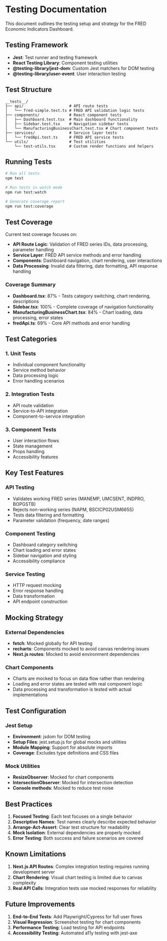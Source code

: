 # Testing Documentation

This document outlines the testing setup and strategy for the FRED Economic Indicators Dashboard.

## Testing Framework

- **Jest**: Test runner and testing framework
- **React Testing Library**: Component testing utilities
- **@testing-library/jest-dom**: Custom Jest matchers for DOM testing
- **@testing-library/user-event**: User interaction testing

## Test Structure

```
__tests__/
├── api/                    # API route tests
│   └── fred-simple.test.ts # FRED API validation logic tests
├── components/             # React component tests
│   ├── Dashboard.test.tsx  # Main dashboard functionality
│   ├── Sidebar.test.tsx    # Navigation sidebar tests
│   └── ManufacturingBusinessChart.test.tsx # Chart component tests
├── services/               # Service layer tests
│   └── fredApi.test.ts     # FRED API service tests
└── utils/                  # Test utilities
    └── test-utils.tsx      # Custom render functions and helpers
```

## Running Tests

```bash
# Run all tests
npm test

# Run tests in watch mode
npm run test:watch

# Generate coverage report
npm run test:coverage
```

## Test Coverage

Current test coverage focuses on:

- **API Route Logic**: Validation of FRED series IDs, data processing, parameter handling
- **Service Layer**: FRED API service methods and error handling
- **Components**: Dashboard navigation, chart rendering, user interactions
- **Data Processing**: Invalid data filtering, date formatting, API response handling

### Coverage Summary

- **Dashboard.tsx**: 87% - Tests category switching, chart rendering, descriptions
- **Sidebar.tsx**: 100% - Complete coverage of navigation functionality
- **ManufacturingBusinessChart.tsx**: 84% - Chart loading, data processing, error states
- **fredApi.ts**: 69% - Core API methods and error handling

## Test Categories

### 1. Unit Tests
- Individual component functionality
- Service method behavior
- Data processing logic
- Error handling scenarios

### 2. Integration Tests
- API route validation
- Service-to-API integration
- Component-to-service integration

### 3. Component Tests
- User interaction flows
- State management
- Props handling
- Accessibility features

## Key Test Features

### API Testing
- Validates working FRED series (MANEMP, UMCSENT, INDPRO, BOPGSTB)
- Rejects non-working series (NAPM, BSCICP02USM665S)
- Tests data filtering and formatting
- Parameter validation (frequency, date ranges)

### Component Testing
- Dashboard category switching
- Chart loading and error states
- Sidebar navigation and styling
- Accessibility compliance

### Service Testing
- HTTP request mocking
- Error response handling
- Data transformation
- API endpoint construction

## Mocking Strategy

### External Dependencies
- **fetch**: Mocked globally for API testing
- **recharts**: Components mocked to avoid canvas rendering issues
- **Next.js routes**: Mocked to avoid environment dependencies

### Chart Components
- Charts are mocked to focus on data flow rather than rendering
- Loading and error states are tested with real component logic
- Data processing and transformation is tested with actual implementations

## Test Configuration

### Jest Setup
- **Environment**: jsdom for DOM testing
- **Setup Files**: jest.setup.js for global mocks and utilities
- **Module Mapping**: Support for absolute imports
- **Coverage**: Excludes type definitions and CSS files

### Mock Utilities
- **ResizeObserver**: Mocked for chart components
- **IntersectionObserver**: Mocked for intersection detection
- **Console methods**: Mocked to reduce test noise

## Best Practices

1. **Focused Testing**: Each test focuses on a single behavior
2. **Descriptive Names**: Test names clearly describe expected behavior
3. **Arrange-Act-Assert**: Clear test structure for readability
4. **Mock Isolation**: External dependencies are properly mocked
5. **Error Testing**: Both success and failure scenarios are covered

## Known Limitations

1. **Next.js API Routes**: Complex integration testing requires running development server
2. **Chart Rendering**: Visual chart testing is limited due to canvas complexity
3. **Real API Calls**: Integration tests use mocked responses for reliability

## Future Improvements

1. **End-to-End Tests**: Add Playwright/Cypress for full user flows
2. **Visual Regression**: Screenshot testing for chart components
3. **Performance Testing**: Load testing for API endpoints
4. **Accessibility Testing**: Automated a11y testing with jest-axe